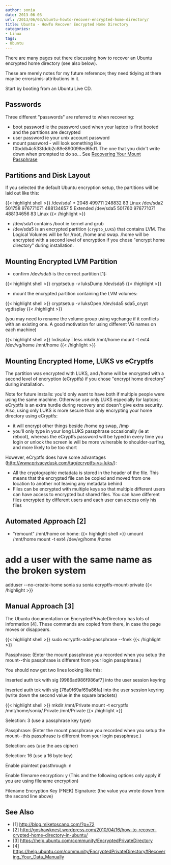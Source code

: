 ```yaml
---
author: sonia
date: 2013-06-03
url: /2013/06/03/ubuntu-howto-recover-encrypted-home-directory/
title: Ubuntu - HowTo Recover Encrypted Home Directory
categories:
- Linux
tags:
- Ubuntu
---
```


There are many pages out there discussing how to recover an Ubuntu encrypted home directory (see also below).

<!--more-->

These are merely notes for my future reference; they need tidying at there may be errors/mis-attributions in it.

Start by booting from an Ubuntu Live CD.

## Passwords

Three different "passwords" are referred to when recovering:

* boot password ie the password used when your laptop is first booted and the partitions are decrypted
* user password ie your unix account password
* mount password - will look something like f0bddb4c533fddb2c89e890098ed65d1. The one that you didn't write down when prompted to do so... See [Recovering Your Mount Passphrase](https://help.ubuntu.com/community/EncryptedPrivateDirectory#Recovering_Your_Mount_Passphrase)

## Partitions and Disk Layout

If you selected the default Ubuntu encryption setup, the partitions will
be laid out like this:

{{< highlight shell >}}
/dev/sda1 * 2048 499711 248832 83 Linux
/dev/sda2 501758 976771071 488134657 5 Extended
/dev/sda5 501760 976771071 488134656 83 Linux
{{< /highlight >}}

* /dev/sda1 contains /boot ie kernel and grub
* /dev/sda5 is an encrypted partition (`crypto_LUKS`) that contains
    LVM. The Logical Volumes will be for /root, /home and swap. /home
    will be encrypted with a second level of encryption if you chose
    "encrypt home directory" during installation.

## Mounting Encrypted LVM Partition

* confirm /dev/sda5 is the correct partition [1]:

{{< highlight shell >}}
cryptsetup -v luksDump /dev/sda5
{{< /highlight >}}

* mount the encrypted partition containing the LVM volumes:

{{< highlight shell >}}
cryptsetup -v luksOpen /dev/sda5 sda5_crypt
vgdisplay
{{< /highlight >}}

(you may need to rename the volume group using vgchange if it conflicts with an existing one. A good motivation for using different VG names on each machine)

{{< highlight shell >}}
lvdisplay | less
mkdir /mnt/home
mount -t ext4 /dev/vg/home /mnt/home
{{< /highlight >}}

## Mounting Encrypted Home, LUKS vs eCryptfs

The partition was encrypted with LUKS, and /home will be encrypted with a second level of encryption (eCryptfs) if you chose "encrypt home directory" during installation.

Note for future installs: you'd only want to have both if multiple people were using the same machine. Otherwise use only LUKS especially for laptops; eCryptfs is an extra hurdle during recovery and doesn't give extra security. Also, using only LUKS is more secure than only encrypting your home directory using eCryptfs:

* it will encrypt other things beside /home eg swap, /tmp
* you'll only type in your long LUKS passphrase occasionally (ie at reboot), whereas the eCryptfs password will be typed in every time you login or unlock the screen ie will be more vulnerable to shoulder-surfing, and more likely to be too short

However, eCryptfs does have some advantages (http://www.privacydusk.com/tag/ecryptfs-vs-luks/):

* All the cryptographic metadata is stored in the header of the file. This means that the encrypted file can be copied and moved from one location to another not leaving any metadata behind
* Files can be encrypted with multiple keys so that multiple different users can have access to encrypted but shared files. You can have different files encrypted by different users and each user can access only his files


## Automated Approach [2]


* "remount" /mnt/home on home:
{{< highlight shell >}}
umount /mnt/home
mount -t ext4 /dev/vg/home /home
# add a user with the same name as the broken system
adduser --no-create-home sonia
su sonia
ecryptfs-mount-private
{{< /highlight >}}

## Manual Approach [3]

The Ubuntu documentation on EncryptedPrivateDirectory has lots of
information [4]. These commands are copied from there, in case the page
moves or disappears.

{{< highlight shell >}}
sudo ecryptfs-add-passphrase --fnek
{{< /highlight >}}

Passphrase: (Enter the mount passphrase you recorded when you setup the mount--this passphrase is different from your login passphrase.)

You should now get two lines looking like this:

Inserted auth tok with sig [9986ad986f986af7] into the user session keyring

Inserted auth tok with sig [76a9f69af69a86fa] into the user session keyring (write down the second value in the square brackets)

{{< highlight shell >}}
mkdir /mnt/Private
mount -t ecryptfs /mnt/home/sonia/.Private /mnt/Private
{{< /highlight >}}

Selection: 3 (use a passphrase key type)

Passphrase: (Enter the mount passphrase you recorded when you setup the mount--this passphrase is different from your login passphrase.)

Selection: aes (use the aes cipher)

Selection: 16 (use a 16 byte key)

Enable plaintext passthrough: n

Enable filename encryption: y (This and the following options only apply if you are using filename encryption)

Filename Encryption Key (FNEK) Signature: (the value you wrote down from
the second line above)


## See Also

* [1] http://blog.miketoscano.com/?p=72
* [2] http://goshawknest.wordpress.com/2010/04/16/how-to-recover-crypted-home-directory-in-ubuntu/
* [3] https://help.ubuntu.com/community/EncryptedPrivateDirectory
* [4] https://help.ubuntu.com/community/EncryptedPrivateDirectory#Recovering_Your_Data_Manually
